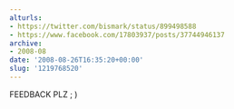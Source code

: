 ```yaml
---
alturls:
- https://twitter.com/bismark/status/899498588
- https://www.facebook.com/17803937/posts/37744946137
archive:
- 2008-08
date: '2008-08-26T16:35:20+00:00'
slug: '1219768520'
---
```


FEEDBACK PLZ ; )

